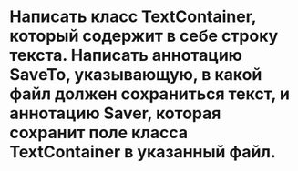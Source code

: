 # Написать класс TextContainer, который содержит в себе строку текста. Написать аннотацию SaveTo, указывающую, в какой файл должен сохраниться текст, и аннотацию Saver, которая сохранит поле класса TextContainer в указанный файл. 
